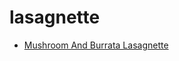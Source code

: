 # lasagnette

 * [Mushroom And Burrata Lasagnette](../index/m/mushroom-and-burrata-lasagnette-56390115.json)
